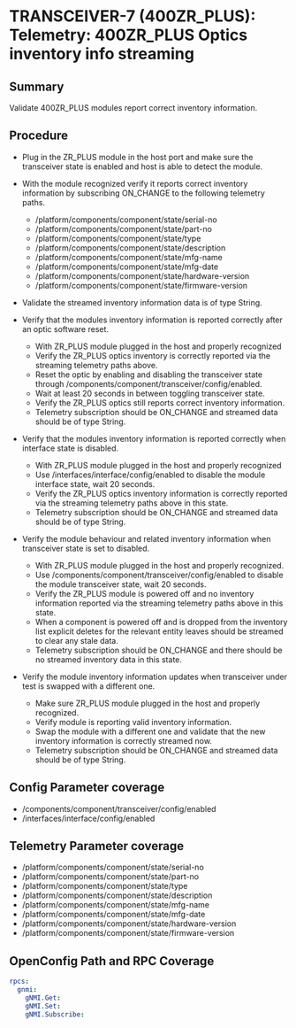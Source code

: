 # TRANSCEIVER-7 (400ZR_PLUS): Telemetry: 400ZR_PLUS Optics inventory info streaming

## Summary

Validate 400ZR_PLUS modules report correct inventory information.

## Procedure

*   Plug in the ZR_PLUS module in the host port and make sure the transceiver 
    state is enabled and host is able to detect the module.
*   With the module recognized verify it reports correct inventory
    information by subscribing ON_CHANGE to the following telemetry paths.

    *   /platform/components/component/state/serial-no
    *   /platform/components/component/state/part-no
    *   /platform/components/component/state/type
    *   /platform/components/component/state/description
    *   /platform/components/component/state/mfg-name
    *   /platform/components/component/state/mfg-date
    *   /platform/components/component/state/hardware-version
    *   /platform/components/component/state/firmware-version

*   Validate the streamed inventory information data is of type String.

*   Verify that the modules inventory information is reported correctly after
    an optic software reset.

    *   With ZR_PLUS module plugged in the host and properly recognized 
    *   Verify the ZR_PLUS optics inventory is correctly reported via the 
        streaming telemetry paths above.
    *   Reset the optic by enabling and disabling the transceiver state
        through /components/component/transceiver/config/enabled.
    *   Wait at least 20 seconds in between toggling transceiver state.
    *   Verify the ZR_PLUS optics still reports correct inventory information.
    *   Telemetry subscription should be ON_CHANGE and streamed data should
        be of type String.

*   Verify that the modules inventory information is reported correctly when
    interface state is disabled.

    *   With ZR_PLUS module plugged in the host and properly recognized
    *   Use /interfaces/interface/config/enabled to disable the module
        interface state, wait 20 seconds. 
    *   Verify the ZR_PLUS optics inventory information is correctly reported via
        the streaming telemetry paths above in this state.
    *   Telemetry subscription should be ON_CHANGE and streamed data should
        be of type String.

*   Verify the module behaviour and related inventory information when
    transceiver state is set to disabled.

    *   With ZR_PLUS module plugged in the host and properly recognized.
    *   Use /components/component/transceiver/config/enabled to disable the
        module transceiver state, wait 20 seconds. 
    *   Verify the ZR_PLUS module is powered off and no inventory information
        reported via the streaming telemetry paths above in this state.
    *   When a component is powered off and is dropped from the inventory list
        explicit deletes for the relevant entity leaves should be streamed
        to clear any stale data.
    *   Telemetry subscription should be ON_CHANGE and there should be no
        streamed inventory data in this state.

*   Verify the module inventory information updates when transceiver under test
    is swapped with a different one.
    *   Make sure ZR_PLUS module plugged in the host and properly recognized.
    *   Verify module is reporting valid inventory information.
    *   Swap the module with a different one and validate that the new
        inventory information is correctly streamed now.  
    *   Telemetry subscription should be ON_CHANGE and streamed data should
        be of type String.

## Config Parameter coverage

*   /components/component/transceiver/config/enabled
*   /interfaces/interface/config/enabled

## Telemetry Parameter coverage

*   /platform/components/component/state/serial-no
*   /platform/components/component/state/part-no
*   /platform/components/component/state/type
*   /platform/components/component/state/description
*   /platform/components/component/state/mfg-name
*   /platform/components/component/state/mfg-date
*   /platform/components/component/state/hardware-version
*   /platform/components/component/state/firmware-version

## OpenConfig Path and RPC Coverage
```yaml
rpcs:
  gnmi:
    gNMI.Get:
    gNMI.Set:
    gNMI.Subscribe:
```
